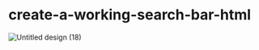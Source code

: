 # create-a-working-search-bar-html

![Untitled design (18)](https://user-images.githubusercontent.com/95895380/154418265-37878ee7-b47a-4e14-889e-07ae4301e74e.png)
